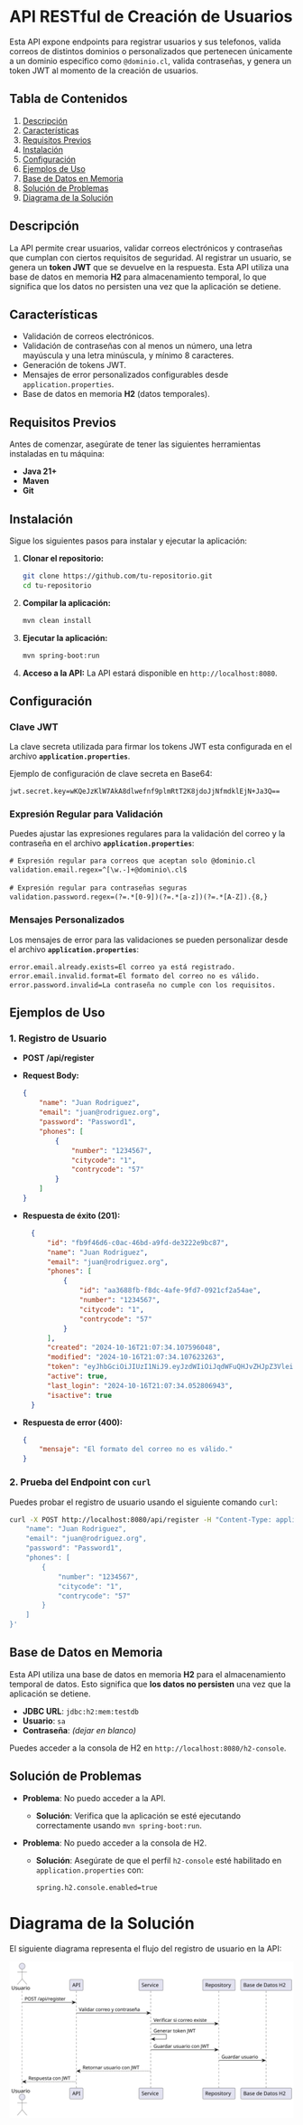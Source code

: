 
# API RESTful de Creación de Usuarios

Esta API expone endpoints para registrar usuarios y sus telefonos, valida correos de distintos dominios o personalizados que pertenecen únicamente a un dominio especifico como `@dominio.cl`, valida contraseñas, y genera un token JWT al momento de la creación de usuarios.

## Tabla de Contenidos
1. [Descripción](#descripción)
2. [Características](#características)
3. [Requisitos Previos](#requisitos-previos)
4. [Instalación](#instalación)
5. [Configuración](#configuración)
6. [Ejemplos de Uso](#ejemplos-de-uso)
7. [Base de Datos en Memoria](#base-de-datos-en-memoria)
8. [Solución de Problemas](#solución-de-problemas)
9. [Diagrama de la Solución](#diagrama-de-la-solución)

## Descripción

La API permite crear usuarios, validar correos electrónicos y contraseñas que cumplan con ciertos requisitos de seguridad. Al registrar un usuario, se genera un **token JWT** que se devuelve en la respuesta. Esta API utiliza una base de datos en memoria **H2** para almacenamiento temporal, lo que significa que los datos no persisten una vez que la aplicación se detiene.

## Características

- Validación de correos electrónicos.
- Validación de contraseñas con al menos un número, una letra mayúscula y una letra minúscula, y mínimo 8 caracteres.
- Generación de tokens JWT.
- Mensajes de error personalizados configurables desde `application.properties`.
- Base de datos en memoria **H2** (datos temporales).

## Requisitos Previos

Antes de comenzar, asegúrate de tener las siguientes herramientas instaladas en tu máquina:

- **Java 21+**
- **Maven**
- **Git**

## Instalación

Sigue los siguientes pasos para instalar y ejecutar la aplicación:

1. **Clonar el repositorio:**
    ```bash
    git clone https://github.com/tu-repositorio.git
    cd tu-repositorio
    ```

2. **Compilar la aplicación:**
    ```bash
    mvn clean install
    ```

3. **Ejecutar la aplicación:**
    ```bash
    mvn spring-boot:run
    ```

4. **Acceso a la API:**
    La API estará disponible en `http://localhost:8080`.

## Configuración

### Clave JWT

La clave secreta utilizada para firmar los tokens JWT esta configurada en el archivo **`application.properties`**.

Ejemplo de configuración de clave secreta en Base64:

```propert
jwt.secret.key=wKQeJzKlW7AkA8dlwefnf9plmRtT2K8jdoJjNfmdklEjN+Ja3Q==
```

### Expresión Regular para Validación

Puedes ajustar las expresiones regulares para la validación del correo y la contraseña en el archivo **`application.properties`**:

```propert
# Expresión regular para correos que aceptan solo @dominio.cl
validation.email.regex=^[\w.-]+@dominio\.cl$

# Expresión regular para contraseñas seguras
validation.password.regex=(?=.*[0-9])(?=.*[a-z])(?=.*[A-Z]).{8,}
```

### Mensajes Personalizados

Los mensajes de error para las validaciones se pueden personalizar desde el archivo **`application.properties`**:

```propert
error.email.already.exists=El correo ya está registrado.
error.email.invalid.format=El formato del correo no es válido.
error.password.invalid=La contraseña no cumple con los requisitos.
```

## Ejemplos de Uso

### 1. Registro de Usuario

- **POST /api/register**
- **Request Body:**
  ```json
  {
      "name": "Juan Rodriguez",
      "email": "juan@rodriguez.org",
      "password": "Password1",
      "phones": [
          {
              "number": "1234567",
              "citycode": "1",
              "contrycode": "57"
          }
      ]
  }
  ```

- **Respuesta de éxito (201):**
  ```json
    {
        "id": "fb9f46d6-c0ac-46bd-a9fd-de3222e9bc87",
        "name": "Juan Rodriguez",
        "email": "juan@rodriguez.org",
        "phones": [
            {
                "id": "aa3688fb-f8dc-4afe-9fd7-0921cf2a54ae",
                "number": "1234567",
                "citycode": "1",
                "contrycode": "57"
            }
        ],
        "created": "2024-10-16T21:07:34.107596048",
        "modified": "2024-10-16T21:07:34.107623263",
        "token": "eyJhbGciOiJIUzI1NiJ9.eyJzdWIiOiJqdWFuQHJvZHJpZ3Vlei5vcmciLCJpYXQiOjE3MjkxMjM2NTQsImV4cCI6MTcyOTE1OTY1NH0.pR2u7ho0BRNXxCDuKprGY6WuFjU7NhLatx0aef5gw1o",
        "active": true,
        "last_login": "2024-10-16T21:07:34.052806943",
        "isactive": true
    }
  ```

- **Respuesta de error (400):**
  ```json
  {
      "mensaje": "El formato del correo no es válido."
  }
  ```

### 2. Prueba del Endpoint con `curl`

Puedes probar el registro de usuario usando el siguiente comando `curl`:

```bash
curl -X POST http://localhost:8080/api/register -H "Content-Type: application/json" -d '{
    "name": "Juan Rodriguez",
    "email": "juan@rodriguez.org",
    "password": "Password1",
    "phones": [
        {
            "number": "1234567",
            "citycode": "1",
            "contrycode": "57"
        }
    ]
}'
```

## Base de Datos en Memoria

Esta API utiliza una base de datos en memoria **H2** para el almacenamiento temporal de datos. Esto significa que **los datos no persisten** una vez que la aplicación se detiene.

- **JDBC URL**: `jdbc:h2:mem:testdb`
- **Usuario**: `sa`
- **Contraseña**: *(dejar en blanco)*

Puedes acceder a la consola de H2 en `http://localhost:8080/h2-console`.

## Solución de Problemas

- **Problema**: No puedo acceder a la API.
    - **Solución**: Verifica que la aplicación se esté ejecutando correctamente usando `mvn spring-boot:run`.

- **Problema**: No puedo acceder a la consola de H2.
    - **Solución**: Asegúrate de que el perfil `h2-console` esté habilitado en `application.properties` con:
      ```propert
      spring.h2.console.enabled=true
      ```
# Diagrama de la Solución

El siguiente diagrama representa el flujo del registro de usuario en la API:

![Diagrama del Proceso de Registro](diagram-user-registration.svg)
